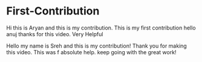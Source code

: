 # First-Contribution
Hi this is Aryan and this is my contribution.
This is my first contribution
hello anuj thanks for this video. Very Helpful



Hello my name is Sreh and this is my contribution!
Thank you for making this video. This was f absolute help. 
keep going with the great work!

